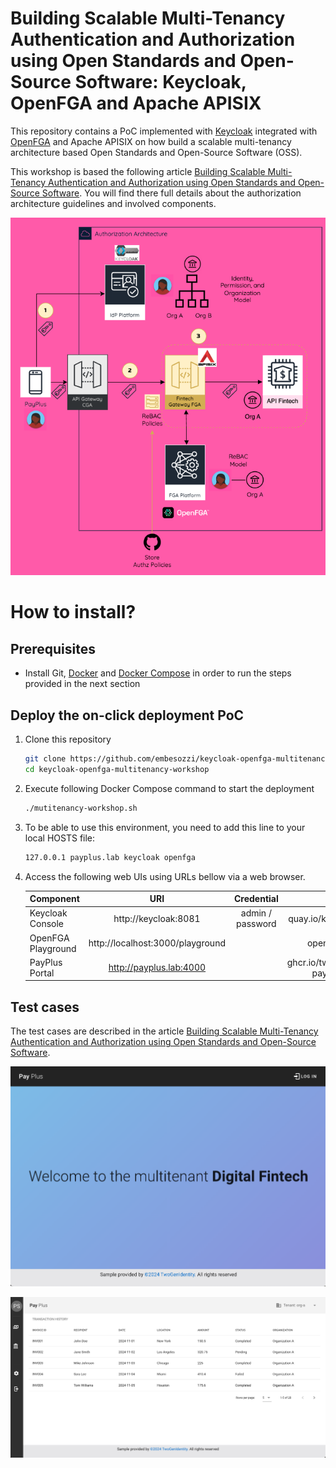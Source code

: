 # Building Scalable Multi-Tenancy Authentication and Authorization using Open Standards and Open-Source Software: Keycloak, OpenFGA and Apache APISIX

This repository contains a PoC implemented with [Keycloak](https://www.keycloak.org/) integrated with [OpenFGA](https://openfga.dev/) and Apache APISIX on how build a scalable multi-tenancy architecture based Open Standards and Open-Source Software (OSS).


This workshop is based the following article [Building Scalable Multi-Tenancy Authentication and Authorization using Open Standards and Open-Source Software](https://embesozzi.medium.com/building-scalable-multi-tenancy-authentication-and-authorization-using-open-standards-and-7341fcd87b64). You will find there full details about the authorization architecture guidelines and involved components.

![arquitecture](docs/arquitecture.png)

# How to install?
## Prerequisites

 * Install Git, [Docker](https://www.docker.com/get-docker) and [Docker Compose](https://docs.docker.com/compose/install/#install-compose) in order to run the steps provided in the next section<br>

## Deploy the on-click deployment PoC

1. Clone this repository
    ````bash
    git clone https://github.com/embesozzi/keycloak-openfga-multitenancy-workshop
    cd keycloak-openfga-multitenancy-workshop
    ````

2. Execute following Docker Compose command to start the deployment

   ```sh
   ./mutitenancy-workshop.sh
   ```

3. To be able to use this environment, you need to add this line to your local HOSTS file:

   ```sh
   127.0.0.1 payplus.lab keycloak openfga
   ```

4. Access the following web UIs using URLs bellow via a web browser.

    | Component                 |  URI                          |  Credential               | Image                                    |
    | ------------------------- |:-----------------------------:|:-------------------------:|:-----------------------------------------:
    | Keycloak Console          |   http://keycloak:8081        |  admin / password         | quay.io/keycloak/keycloak:26.0.6         |
    | OpenFGA Playground        |   http://localhost:3000/playground  |                     | openfga/openfga:v1.8.0                   | 
    | PayPlus Portal              |   http://payplus.lab:4000           |                           | ghcr.io/twogenidentity/demoapp-payplus-multitenancy                             |


## Test cases

The test cases are described in the article [Building Scalable Multi-Tenancy Authentication and Authorization using Open Standards and Open-Source Software](https://embesozzi.medium.com/building-scalable-multi-tenancy-authentication-and-authorization-using-open-standards-and-7341fcd87b64).


![playplus-1](docs/payplus-1.png)

![playplus-2](docs/payplus-2.png)
